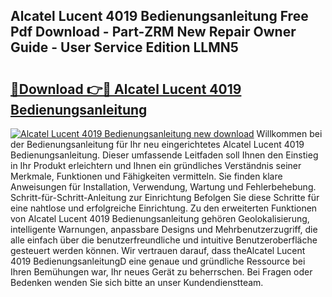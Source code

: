 ## Alcatel Lucent 4019 Bedienungsanleitung Free Pdf Download - Part-ZRM New Repair Owner Guide - User Service Edition LLMN5

# <h2><a href="http://df1oo3.blite.top/?on=Alcatel+Lucent+4019+Bedienungsanleitung">🔗Download 👉🔴 Alcatel Lucent 4019 Bedienungsanleitung</a></h2>

[![Alcatel Lucent 4019 Bedienungsanleitung new download](https://i.imgur.com/lujVjoI.png)](http://df1oo3.blite.top/?on=Alcatel+Lucent+4019+Bedienungsanleitung)
Willkommen bei der Bedienungsanleitung für Ihr neu eingerichtetes Alcatel Lucent 4019 Bedienungsanleitung. Dieser umfassende Leitfaden soll Ihnen den Einstieg in Ihr Produkt erleichtern und Ihnen ein gründliches Verständnis seiner Merkmale, Funktionen und Fähigkeiten vermitteln. Sie finden klare Anweisungen für Installation, Verwendung, Wartung und Fehlerbehebung. Schritt-für-Schritt-Anleitung zur Einrichtung Befolgen Sie diese Schritte für eine nahtlose und erfolgreiche Einrichtung. Zu den erweiterten Funktionen von Alcatel Lucent 4019 Bedienungsanleitung gehören Geolokalisierung, intelligente Warnungen, anpassbare Designs und Mehrbenutzerzugriff, die alle einfach über die benutzerfreundliche und intuitive Benutzeroberfläche gesteuert werden können. Wir vertrauen darauf, dass theAlcatel Lucent 4019 BedienungsanleitungD eine genaue und gründliche Ressource bei Ihren Bemühungen war, Ihr neues Gerät zu beherrschen. Bei Fragen oder Bedenken wenden Sie sich bitte an unser Kundendienstteam.
